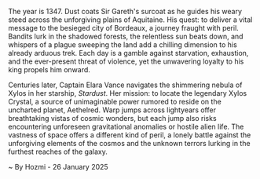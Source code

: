 
The year is 1347.  Dust coats Sir Gareth's surcoat as he guides his weary steed across the unforgiving plains of Aquitaine.  His quest: to deliver a vital message to the besieged city of Bordeaux, a journey fraught with peril.  Bandits lurk in the shadowed forests, the relentless sun beats down, and whispers of a plague sweeping the land add a chilling dimension to his already arduous trek.  Each day is a gamble against starvation, exhaustion, and the ever-present threat of violence, yet the unwavering loyalty to his king propels him onward.

Centuries later, Captain Elara Vance navigates the shimmering nebula of Xylos in her starship, *Stardust*. Her mission: to locate the legendary Xylos Crystal, a source of unimaginable power rumored to reside on the uncharted planet, Aethelred.  Warp jumps across lightyears offer breathtaking vistas of cosmic wonders, but each jump also risks encountering unforeseen gravitational anomalies or hostile alien life. The vastness of space offers a different kind of peril, a lonely battle against the unforgiving elements of the cosmos and the unknown terrors lurking in the furthest reaches of the galaxy.

~ By Hozmi - 26 January 2025
